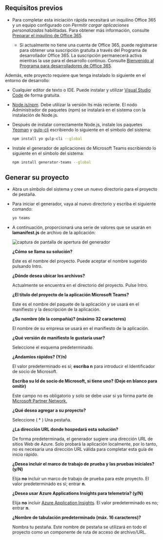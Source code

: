 ## <a name="prerequisites"></a>Requisitos previos

- Para completar esta iniciación rápida necesitará un inquilino Office 365 y un equipo configurado con *Permitir cargar aplicaciones personalizadas* habilitadas. Para obtener más información, consulte [Preparar el inquilino de Office 365](~/concepts/build-and-test/prepare-your-o365-tenant.md).

  - Si actualmente no tiene una cuenta de Office 365, puede registrarse para obtener una suscripción gratuita a través del Programa de desarrollador Office 365. La suscripción permanecerá activa mientras la use para el desarrollo continuo. Consulte [Bienvenido al Programa para desarrolladores de Office 365](/office/developer-program/microsoft-365-developer-program).

Además, este proyecto requiere que tenga instalado lo siguiente en el entorno de desarrollo:

- Cualquier editor de texto o IDE. Puede instalar y utilizar [Visual Studio Code](https://code.visualstudio.com/download) de forma gratuita.

- [Node.js/npm](https://nodejs.org/en/). Debe utilizar la versión lts más reciente. El nodo Administrador de paquetes (npm) se instalará en el sistema con la instalación de Node.js.

- Después de instalar correctamente Node.js, instale los paquetes [Yeoman](https://yeoman.io/) y [gulp-cli](https://www.npmjs.com/package/gulp-cli) escribiendo lo siguiente en el símbolo del sistema:

    ```bash
    npm install yo gulp-cli --global
    ```

- Instale el generador de aplicaciones de Microsoft Teams escribiendo lo siguiente en el símbolo del sistema:

    ```bash
    npm install generator-teams --global
    ```

## <a name="generate-your-project"></a>Generar su proyecto

- Abra un símbolo del sistema y cree un nuevo directorio para el proyecto de pestaña.

- Para iniciar el generador, vaya al nuevo directorio y escriba el siguiente comando:

    ```bash
    yo teams
    ```

- A continuación, proporcionará una serie de valores que se usarán en **lamanifest.js** de archivo de la aplicación:

    ![captura de pantalla de apertura del generador](/microsoftteams/platform/assets/images/tab-images/teamsTabScreenshot.PNG)

    **¿Cómo se llama su solución?**

    Este es el nombre del proyecto. Puede aceptar el nombre sugerido pulsando Intro.

    **¿Dónde desea ubicar los archivos?**

    Actualmente se encuentra en el directorio del proyecto. Pulse Intro.

    **¿El título del proyecto de la aplicación Microsoft Teams?**

    Este es el nombre del paquete de la aplicación y se usará en el manifiesto y la descripción de la aplicación.

    **¿Su nombre (de la compañía)? (máximo 32 caracteres)**

    El nombre de su empresa se usará en el manifiesto de la aplicación.

    **¿Qué versión de manifiesto le gustaría usar?**

    Seleccione el esquema predeterminado.

    **¿Andamios rápidos? (Y/n)**

    El valor predeterminado es sí; **escriba n** para introducir el Identificador de socio de Microsoft.

    **Escriba su Id de socio de Microsoft, si tiene uno? (Deje en blanco para omitir)**

    Este campo no es obligatorio y solo se debe usar si ya forma parte de [Microsoft Partner Network.](https://partner.microsoft.com)

    **¿Qué desea agregar a su proyecto?**

    Seleccione ( &ast; ) Una pestaña.

    **¿La dirección URL donde hospedará esta solución?**

    De forma predeterminada, el generador sugiere una dirección URL de sitios Web de Azure. Solo probará la aplicación localmente, por lo tanto, no es necesaria una dirección URL válida para completar esta guía de inicio rápido.

    **¿Desea incluir el marco de trabajo de prueba y las pruebas iniciales? (y/N)**

    Elija **no** incluir un marco de trabajo de prueba para este proyecto. El valor predeterminado es sí; entrar **n**.

    **¿Desea usar Azure Applications Insights para telemetría? (y/N)**

    Elija **no** incluir [Azure Application Insights](/azure-docs/articles/azure-monitor/app/app-insights-overview.md). El valor predeterminado es no; entrar **n**.

    **¿Nombre de tabulación predeterminado (máx. 16 caracteres)?**

    Nombra tu pestaña. Este nombre de pestaña se utilizará en todo el proyecto como un componente de ruta de acceso de archivo/URL.
